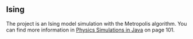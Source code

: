 ## Ising

The project is an Ising model simulation with the Metropolis algorithm. You can find more information in [Physics Simulations in Java](https://physics.weber.edu/schroeder/javacourse/javamanual.pdf) on page 101.

